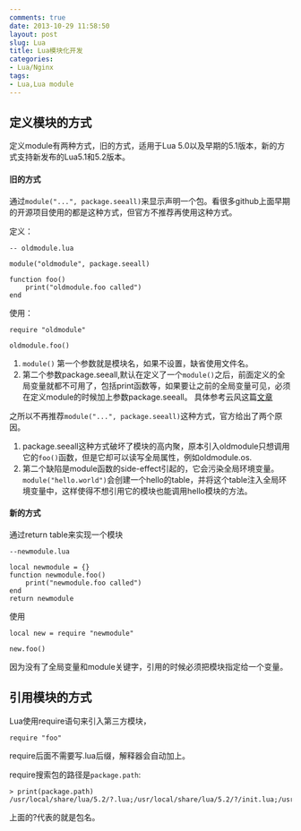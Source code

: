 ```yaml
---
comments: true
date: 2013-10-29 11:58:50
layout: post
slug: Lua
title: Lua模块化开发
categories:
- Lua/Nginx
tags:
- Lua,Lua module
---
```



## 定义模块的方式

定义module有两种方式，旧的方式，适用于Lua 5.0以及早期的5.1版本，新的方式支持新发布的Lua5.1和5.2版本。

#### 旧的方式

通过`module("...", package.seeall)`来显示声明一个包。看很多github上面早期的开源项目使用的都是这种方式，但官方不推荐再使用这种方式。

定义：


```
-- oldmodule.lua

module("oldmodule", package.seeall)

function foo()
	print("oldmodule.foo called")
end
```

使用：

```
require "oldmodule"

oldmodule.foo()
```

<!-- more -->

1. `module()` 第一个参数就是模块名，如果不设置，缺省使用文件名。
2. 第二个参数package.seeall,默认在定义了一个`module()`之后，前面定义的全局变量就都不可用了，包括print函数等，如果要让之前的全局变量可见，必须在定义module的时候加上参数package.seeall。
   具体参考云风这篇[文章](http://blog.codingnow.com/2006/02/lua_51_module.html)

之所以不再推荐`module("...", package.seeall)`这种方式，官方给出了两个原因。 

1. package.seeall这种方式破坏了模块的高内聚，原本引入oldmodule只想调用它的`foo()`函数，但是它却可以读写全局属性，例如oldmodule.os.
2. 第二个缺陷是module函数的side-effect引起的，它会污染全局环境变量。  
   `module("hello.world")`会创建一个hello的table，并将这个table注入全局环境变量中，这样使得不想引用它的模块也能调用hello模块的方法。

#### 新的方式
通过return table来实现一个模块

```
--newmodule.lua

local newmodule = {}
function newmodule.foo()
	print("newmodule.foo called")
end
return newmodule
```


使用
```
local new = require "newmodule"

new.foo()
```

因为没有了全局变量和module关键字，引用的时候必须把模块指定给一个变量。


## 引用模块的方式

Lua使用require语句来引入第三方模块，

```
require "foo"
```
require后面不需要写.lua后缀，解释器会自动加上。

require搜索包的路径是`package.path`:

```
> print(package.path)
/usr/local/share/lua/5.2/?.lua;/usr/local/share/lua/5.2/?/init.lua;/usr/local/lib/lua/5.2/?.lua;/usr/local/lib/lua/5.2/?/init.lua;./?.lua
```

上面的?代表的就是包名。

